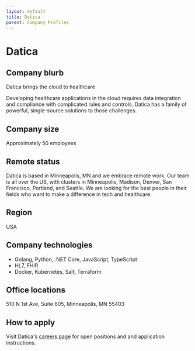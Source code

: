 ```yaml
---
layout: default
title: Datica
parent: Company Profiles
---
```


# Datica

## Company blurb
Datica brings the cloud to healthcare

Developing healthcare applications in the cloud requires data integration and compliance with complicated rules and controls. Datica has a family of powerful, single-source solutions to those challenges.

## Company size
Approximately 50 employees

## Remote status
Datica is based in Minneapolis, MN and we embrace remote work. Our team is all over the US, with clusters in Minneapolis, Madison, Denver, San Francisco, Portland, and Seattle. We are looking for the best people in their fields who want to make a difference in tech and healthcare.

## Region
USA

## Company technologies
* Golang, Python, .NET Core, JavaScript, TypeScript
* HL7, FHIR
* Docker, Kubernetes, Salt, Terraform

## Office locations
510 N 1st Ave, Suite 605, Minneapolis, MN 55403

## How to apply
Visit Datica's [careers page](https://datica.com/careers/) for open positions and and application instructions.
